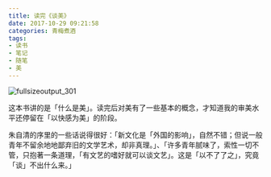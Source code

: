 ```yaml
---
title: 读完《谈美》
date: 2017-10-29 09:21:58
categories: 青梅煮酒
tags:
- 读书
- 笔记
- 随笔
- 美
---
```

![fullsizeoutput_301](https://ws1.sinaimg.cn/large/006tNbRwly1fwvwx0p3twj31kw1kwhdu.jpg)

这本书讲的是「什么是美」。读完后对美有了一些基本的概念，才知道我的审美水平还停留在「以快感为美」的阶段。

朱自清的序里的一些话说得很好：「新文化是「外国的影响」，自然不错；但说一般青年不留余地地鄙弃旧的文学艺术，却非真理。」、「许多青年腻味了，索性一切不管，只抱著一条道理，「有文艺的嗜好就可以谈文艺」。这是「以不了了之」，究竟「谈」不出什么来。」

